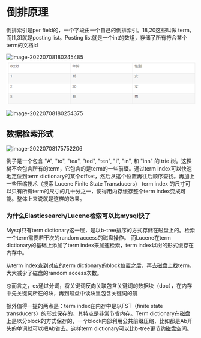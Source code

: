 # 倒排原理

倒排索引是per field的，一个字段由一个自己的倒排索引。18,20这些叫做 term，而[1,3]就是posting list。Posting list就是一个int的数组，存储了所有符合某个term的文档id

![image-20220708180245485](https://typroa-pic-sh-1258186845.cos.ap-shanghai.myqcloud.com/img/202207081802505.png)
![es_theory_01.png](pic%2Fes_theory_01.png)

![image-20220708180254375](https://typroa-pic-sh-1258186845.cos.ap-shanghai.myqcloud.com/img/202207081802393.png)

## 数据检索形式

![image-20220708175752206](https://typroa-pic-sh-1258186845.cos.ap-shanghai.myqcloud.com/img/202207081757236.png)

例子是一个包含 "A", "to", "tea", "ted", "ten", "i", "in", 和 "inn" 的 trie 树。这棵树不会包含所有的term，它包含的是term的一些前缀。通过term index可以快速地定位到term dictionary的某个offset，然后从这个位置再往后顺序查找。再加上一些压缩技术（搜索 Lucene Finite State Transducers） term index 的尺寸可以只有所有term的尺寸的几十分之一，使得用内存缓存整个term index变成可能。整体上来说就是这样的效果。

### 为什么Elasticsearch/Lucene检索可以比mysql快了

Mysql只有term dictionary这一层，是以b-tree排序的方式存储在磁盘上的。检索一个term需要若干次的random access的磁盘操作。
而Lucene在term dictionary的基础上添加了term index来加速检索，term index以树的形式缓存在内存中。

从term index查到对应的term dictionary的block位置之后，再去磁盘上找term，大大减少了磁盘的random access次数。

总而言之，es通过分词，将关键词反向关联包含关键词的数据块（doc），在内存中先关键词所在的块，再到磁盘中读块里包含关键词的航

额外值得一提的两点是：term index在内存中是以FST（finite state transducers）的形式保存的，其特点是非常节省内存。Term dictionary在磁盘上是以分block的方式保存的，一个block内部利用公共前缀压缩，比如都是Ab开头的单词就可以把Ab省去。这样term dictionary可以比b-tree更节约磁盘空间。